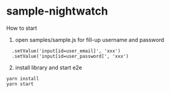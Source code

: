 # sample-nightwatch

How to start
1. open samples/sample.js for fill-up username and password
```
  .setValue('input[id=user_email]', 'xxx')
  .setValue('input[id=user_password]', 'xxx')
```
2. install library and start e2e
```
yarn install
yarn start

```
